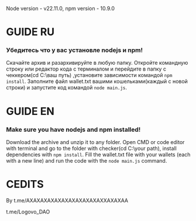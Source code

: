 Node version - v22.11.0, npm version - 10.9.0
# GUIDE RU
### Убедитесь что у вас установле nodejs и npm!
Скачайте архив и разархивируйте в любую папку. Откройте командную строку или редактор кода с терминалом и перейдите в папку с чеккером(cd C:\ваш путь\) ,установите зависимости командой ```npm install```. Заполните файл wallet.txt вашими кошельками(каждый с новой строки) и запустите код командой ```node main.js```.

# GUIDE EN
### Make sure you have nodejs and npm installed!
Download the archive and unzip it to any folder. Open CMD or code editor with terminal and go to the folder with checker(cd C:\your path\), install dependencies with ```npm install```. Fill the wallet.txt file with your wallets (each with a new line) and run the code with the ``node main.js`` command.

# CEDITS
By t.me/AXAXAXAXAXAXAXAXAXAXAXXAXAXAA

t.me/Logovo_DAO